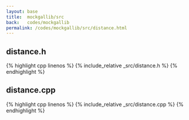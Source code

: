 ```yaml
---
layout: base
title:  mockgallib/src
back:   codes/mockgallib
permalink: /codes/mockgallib/src/distance.html
---
```


## distance.h
{% highlight cpp linenos %}
{% include_relative _src/distance.h %}
{% endhighlight %}

## distance.cpp
{% highlight cpp linenos %}
{% include_relative _src/distance.cpp %}
{% endhighlight %}
